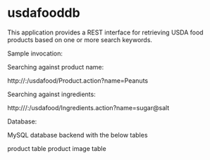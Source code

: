 # usdafooddb

This application provides a REST interface for retrieving USDA food products based on one or more search keywords.

Sample invocation:

Searching against product name:

http://<ipaddress>:<port>/usdafood/Product.action?name=Peanuts

Searching against ingredients:

http:///<ipaddress>:<port>/usdafood/Ingredients.action?name=sugar@salt

Database:

MySQL database backend with the below tables

product table
product image table
